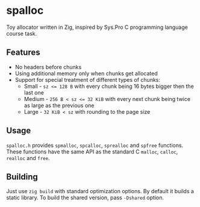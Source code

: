 # spalloc

Toy allocator written in Zig, inspired by Sys.Pro C programming language course task.

## Features
- No headers before chunks
- Using additional memory only when chunks get allocated
- Support for special treatment of different types of chunks:
  - Small - `sz <= 128 B` with every chunk being 16 bytes bigger then the last one
  - Medium - `256 B < sz <= 32 KiB` with every next chunk being twice as large as the previous one
  - Large - `32 KiB < sz` with rounding to the page size

## Usage
`spalloc.h` provides `spmalloc`, `spcalloc`, `sprealloc` and `spfree` functions. These functions have the same API as the standard C `malloc`, `calloc`, `realloc` and `free`.

## Building
Just use `zig build` with standard optimization options. By default it builds a static library.
To build the shared version, pass `-Dshared` option.
